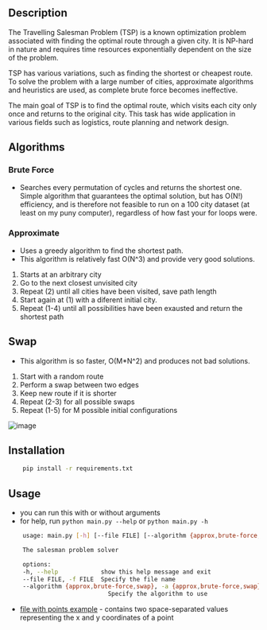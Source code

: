 ## Description
The Travelling Salesman Problem (TSP) is a known optimization problem associated with finding the optimal route through a given city. It is NP-hard in nature and requires time resources exponentially dependent on the size of the problem.

TSP has various variations, such as finding the shortest or cheapest route. To solve the problem with a large number of cities, approximate algorithms and heuristics are used, as complete brute force becomes ineffective.

The main goal of TSP is to find the optimal route, which visits each city only once and returns to the original city. This task has wide application in various fields such as logistics, route planning and network design.

## Algorithms

### Brute Force
- Searches every permutation of cycles and returns the shortest one. Simple algorithm that guarantees the optimal solution, but has O(N!) efficiency, and is therefore not feasible to run on a 100 city dataset (at least on my puny computer), regardless of how fast your for loops were.

### Approximate
- Uses a greedy algorithm to find the shortest path.
- This algorithm is relatively fast O(N^3) and provide very good solutions.
1) Starts at an arbitrary city
2) Go to the next closest unvisited city
3) Repeat (2) until all cities have been visited, save path length
4) Start again at (1) with a diferent initial city.
5) Repeat (1-4) until all possibilities have been exausted and return the shortest path

## Swap
- This algorithm is so faster, O(M*N^2) and produces not bad solutions.
1) Start with a random route
2) Perform a swap between two edges
3) Keep new route if it is shorter
4) Repeat (2-3) for all possible swaps
5) Repeat (1-5) for M possible initial configurations

![image](https://user-images.githubusercontent.com/91421235/236538012-26c79534-67a3-4d38-9ebb-ca5b562764f0.png)

## Installation
```bash
    pip install -r requirements.txt
```

## Usage
- you can run this with or without arguments
- for help, run `python main.py --help` or `python main.py -h`
```bash
    usage: main.py [-h] [--file FILE] [--algorithm {approx,brute-force,swap}]

    The salesman problem solver

    options:
    -h, --help            show this help message and exit
    --file FILE, -f FILE  Specify the file name
    --algorithm {approx,brute-force,swap}, -a {approx,brute-force,swap}
                            Specify the algorithm to use
```
- [file with points example](points.txt) - contains two space-separated values representing the x and y coordinates of a point
